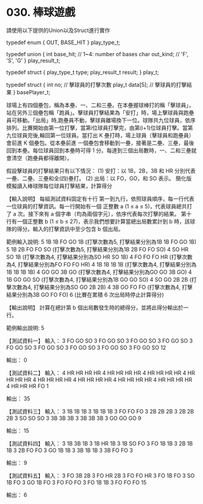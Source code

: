 # 030. 棒球遊戲

請使用以下提供的Union以及Struct進行實作

typedef enum { OUT, BASE_HIT } play_type_t;

typedef union {
    int base_hit; // 1~4: number of bases
    char out_kind; // 'F', 'S', 'G'
} play_result_t;

typedef struct {
    play_type_t type;
    play_result_t result;
} play_t;

typedef struct {
    int no; // 擊球員的打擊次數
    play_t data[5]; // 擊球員的打擊結果
} basePlayer_t;


球場上有四個壘包，稱為本壘、一、二和三壘。在本壘握球棒打的稱「擊球員」，站在另外三個壘包稱「跑員」。擊球員打擊結果為「安打」時，場上擊球員與跑壘員可移動。「出局」時,跑壘員不動，擊球員離場換下一位。球隊共九位球員，依序排列。比賽開始由第一位打擊，當第i位球員打擊完，由第(i+1)位球員打擊。當第九位球員完後,輪回第一位球員。當打出 K 壘打時，場上球員（擊球員和跑壘員）會前進 K 個壘包。從本壘前進 一個壘包會移動到一壘，接著是二壘、三壘，最後回到本壘。每位球員回到本壘時可得 1 分。每達到三個出局數時，一、二和三壘就會清空（跑壘員都得離開）。

假設擊球員的打擊結果只有以下情況：
(1) 安打：以 1B，2B，3B 和 HR 分別代表一壘、二壘、三壘和全(四)壘打。
(2) 出局：以 FO，GO，和 SO 表示。
簡化版模擬讀入棒球隊每位球員打擊結果，計算得分

【輸入說明】
每組測試資料固定有十行
第一到九行，依照球員順序，每一行代表一位球員的打擊資訊。每一行開始有一個
正整數 a (1 ≤ a ≤ 5)，代表球員總共打了 a 次。接下來有 a 個字串（均為兩個字元），依序代表每次打擊的結果。
第十行有一個正整數 b (1 ≤ b ≤ 27)，表示我們想要計算當總出局數累計到 b 時，該球隊的得分。輸入的打擊資訊中至少包含 b 個出局。

範例輸入說明:
5 1B 1B FO GO 1B (打擊次數為5, 打擊結果分別為1B 1B FO GO 1B)
5 1B 2B FO FO SO (打擊次數為5, 打擊結果分別為1B 2B FO FO SO)
4 SO HR SO 1B (打擊次數為4, 打擊結果分別為SO HR SO 1B)
4 FO FO FO HR (打擊次數為4, 打擊結果分別為FO FO FO HR)
4 1B 1B 1B 1B (打擊次數為4, 打擊結果分別為1B 1B 1B 1B)
4 GO GO 3B GO (打擊次數為4, 打擊結果分別為GO GO 3B GO)
4 1B GO GO SO (打擊次數為4, 打擊結果分別為1B GO GO SO)
4 SO GO 2B 2B (打擊次數為4, 打擊結果分別為SO GO 2B 2B)
4 3B GO FO FO (打擊次數為4, 打擊結果分別為3B GO FO FO)
6 (比賽在累積 6 次出局時停止計算得分)

【輸出說明】
計算在總計第 b 個出局數發生時的總得分，並將此得分輸出於一行。

範例輸出說明:
5

【測試資料一】
輸入：
3 FO GO SO
3 FO GO SO
3 FO GO SO
3 FO GO SO
3 FO GO SO
3 FO GO SO
3 FO GO SO
3 FO GO SO
3 FO GO SO
12

輸出：
0

【測試資料二】
輸入：
4 HR HR HR HR
4 HR HR HR HR
4 HR HR HR HR
4 HR HR HR HR
4 HR HR HR HR
4 HR HR HR HR
4 HR HR HR HR
4 HR HR HR HR
4 HR HR HR FO
1

輸出：
35

【測試資料三】
輸入：
3 1B 1B 1B
3 1B 1B 1B
3 FO FO FO
3 2B 2B 2B
3 2B 2B 2B
3 SO SO SO
3 3B 3B 3B
3 3B 3B 3B
3 GO GO GO
9

輸出：
15

【測試資料四】
輸入：
3 1B 3B 1B
3 1B HR 1B
3 1B SO FO
3 FO 1B 1B
3 2B 1B 1B
3 2B FO FO
3 GO 1B 1B
3 3B 1B 1B
3 3B FO FO
3

輸出：
9

【測試資料五】
輸入：
3 FO 3B 2B
3 FO HR 2B
3 FO FO HR
3 FO 1B FO
3 SO 1B FO
3 GO 1B FO
3 FO FO FO
3 FO 1B 1B
3 FO FO FO
15

輸出：
6